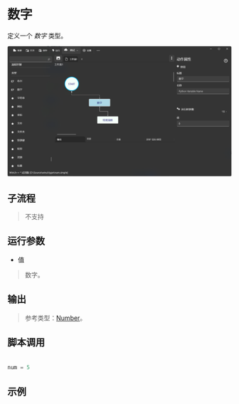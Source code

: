 # 数字 
定义一个 *数字* 类型。


![TypeNumber](./images/02.png ':size=90%')

## 子流程
> 不支持


## 运行参数

* 值
> 数字。

## 输出

> 参考类型：[Number](./types/Number.md)。

## 脚本调用

```python

num = 5

```

## 示例